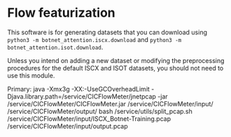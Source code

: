 # Flow featurization

This software is for generating datasets that you can download using
`python3 -m botnet_attention.iscx.download` and 
`python3 -m botnet_attention.isot.download`.

Unless you intend on adding a new dataset or modifying the preprocessing procedures for the default ISCX and ISOT datasets, you should not need to use this module.


Primary: 
java -Xmx3g -XX:-UseGCOverheadLimit -Djava.library.path=/service/CICFlowMeter/jnetpcap -jar /service/CICFlowMeter/CICFlowMeter.jar /service/CICFlowMeter/input/ /service/CICFlowMeter/output/
bash /service/utils/split_pcap.sh /service/CICFlowMeter/input/ISCX_Botnet-Training.pcap /service/CICFlowMeter/input/output.pcap
